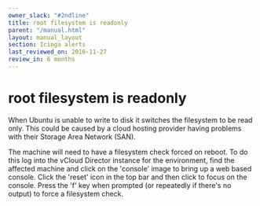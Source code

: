 ```yaml
---
owner_slack: "#2ndline"
title: root filesystem is readonly
parent: "/manual.html"
layout: manual_layout
section: Icinga alerts
last_reviewed_on: 2016-11-27
review_in: 6 months
---
```


# root filesystem is readonly

When Ubuntu is unable to write to disk it switches the filesystem to be
read only. This could be caused by a cloud hosting provider having
problems with their Storage Area Network (SAN).

The machine will need to have a filesystem check forced on reboot. To do
this log into the vCloud Director instance for the environment, find the
affected machine and click on the 'console' image to bring up a web
based console. Click the 'reset' icon in the top bar and then click to
focus on the console. Press the 'f' key when prompted (or repeatedly if
there's no output) to force a filesystem check.

